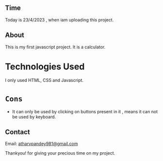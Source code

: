 ## Time
Today is 23/4/2023 , when iam uploading this project.
## About
This is my first javascript project. It is a calculator.
# Technologies Used
I only used HTML, CSS and Javascript.
# `Cons`
* It can only be used by clicking on buttons present in it , means it can not be used by keyboard.
## Contact
Email: <atharvpandey981@gmail.com>

Thankyou! for giving your precious time on my project.
